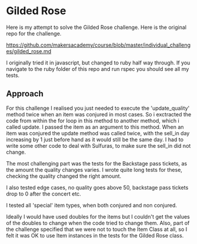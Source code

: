 # Gilded Rose

Here is my attempt to solve the Gilded Rose challenge. Here is the original repo for the challenge.

https://github.com/makersacademy/course/blob/master/individual_challenges/gilded_rose.md

I originally tried it in javascript, but changed to ruby half way through. If you navigate to the ruby folder of this repo and run rspec you should see all my tests.

## Approach

For this challenge I realised you just needed to execute the 'update_quality' method twice when an item was conjured in most cases. So i exctracted the code from within the for loop in this method to another method, which i called update. I passed the item as an argument to this method. When an item was conjured the update method was called twice, with the sell_in day increasing by 1 just before hand as it would still be the same day. I had to write some other code to deal with Sulfuras, to make sure the sell_in did not change.

The most challenging part was the tests for the Backstage pass tickets, as the amount the quality changes varies. I wrote quite long tests for these, checking the quality changed the right amount.

I also tested edge cases, no quality goes above 50, backstage pass tickets drop to 0 after the concert etc.

I tested all 'special' item types, when both conjured and non conjured.

Ideally I would have used doubles for the items but I couldn't get the values of the doubles to change when the code tried to change them. Also, part of the challenge specified that we were not to touch the Item Class at all, so I felt it was OK to use Item instances in the tests for the Gilded Rose class.
